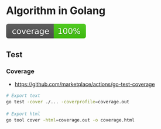 # Algorithm in Golang
![coverage](https://raw.githubusercontent.com/sumiredc/algo/badges/.badges/main/coverage.svg)

## Test 

### Coverage
- https://github.com/marketplace/actions/go-test-coverage

```sh
# Export text
go test -cover ./... -coverprofile=coverage.out

# Export html
go tool cover -html=coverage.out -o coverage.html
```

